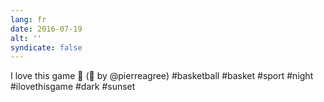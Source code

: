 ```yaml
---
lang: fr
date: 2016-07-19
alt: ''
syndicate: false
---
```


I love this game 🏀 (📸 by @pierreagree) #basketball #basket #sport #night #ilovethisgame #dark #sunset
